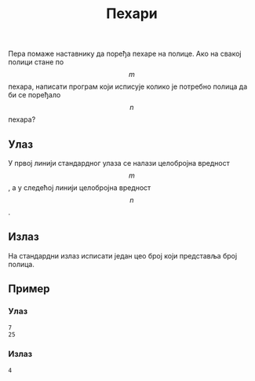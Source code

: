 ﻿---
title: Пехари
timelimit: 1.0 # u sekundama
memlimit: 64   # u MB
owner:  MalisaRadosavljevic   # vlasnik je onaj ko radi na zadatku
origin:    # može ostati prazno, koristi se kada postoji potreba navodjena izvora
tags: []   # svaki zadatak treba ra je označen tagovima prema dogovorenoj listi tagova
status: IZRADA   # jedan od: "IZRADA", "PREGLED", "KANDIDAT" ili "KOMPLETAN".
status-od:    # datum u formatu YYYY-MM-DD od kada je u navedenom statusu
solutions:
  - name: ex0
    lang: [cpp, cs]
    desc: ""
    tags: []
---

Пера помаже наставнику да поређа пехаре на полице. Ако на свакој полици стане по $$m$$ пехара, написати програм који исписује колико је потребно полица да би се поређало $$n$$ пехара?


## Улаз

У првој линији стандардног улаза се налази целобројна вредност $$m$$, а у следећој линији целобројна вредност $$n$$.

## Излаз

На стандардни излаз исписати један цео број који представља број полица.

## Пример

### Улаз

~~~
7
25
~~~

### Излаз

~~~
4
~~~
